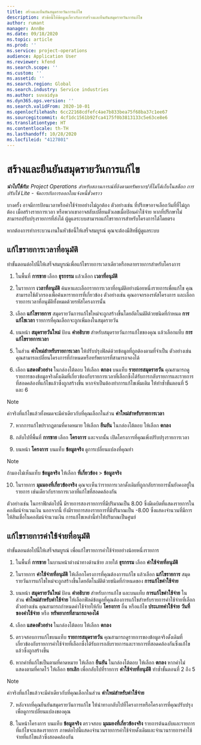 ```yaml
---
title: สร้างและยืนยันสมุดรายวันการแก้ไข
description: หัวข้อนี้ให้ข้อมูลเกี่ยวกับการสร้างและยืนยันสมุดรายวันการแก้ไข
author: rumant
manager: AnnBe
ms.date: 09/18/2020
ms.topic: article
ms.prod: ''
ms.service: project-operations
audience: Application User
ms.reviewer: kfend
ms.search.scope: ''
ms.custom: ''
ms.assetid: ''
ms.search.region: Global
ms.search.industry: Service industries
ms.author: suvaidya
ms.dyn365.ops.version: ''
ms.search.validFrom: 2020-10-01
ms.openlocfilehash: 6cc22168cdfefc4ae7b833bea75f68ba37c1ee67
ms.sourcegitcommit: 4cf1dc1561b92fca4175f0b3813133c5e63ce8e6
ms.translationtype: HT
ms.contentlocale: th-TH
ms.lasthandoff: 10/28/2020
ms.locfileid: "4127801"
---
```

# <a name="create-and-confirm-correction-journals"></a>สร้างและยืนยันสมุดรายวันการแก้ไข

_**นำไปใช้กับ:** Project Operations สำหรับสถานการณ์ที่อิงตามทรัพยากร/ที่ไม่ได้เก็บในสต็อก การปรับใช้ Lite - จัดการกับการออกใบแจ้งหนี้ชั่วคราว_

บางครั้ง อาจมีการป้อนเวลาหรือค่าใช้จ่ายอย่างไม่ถูกต้อง ตัวอย่างเช่น ที่ปรึกษาอาจเลือกวันที่ที่ไม่ถูกต้อง เมื่อสร้างรายการเวลา หรือพวกเขาอาจสลับเปลี่ยนตัวเลขเมื่อป้อนค่าใช้จ่าย หากที่ปรึกษาไม่สามารถปรับปรุงรายการที่ส่งได้ ผู้ดูแลระบบสามารถแก้ไขรายการสำหรับโครงการได้โดยตรง

หากต้องการทำกระบวนงานในหัวข้อนี้ให้เสร็จสมบูรณ์ คุณจะต้องมีสิทธิ์ผู้ดูแลระบบ

## <a name="correct-approved-time-entries"></a>แก้ไขรายการเวลาที่อนุมัติ     

ทำขั้นตอนต่อไปนี้ให้เสร็จสมบูรณ์เพื่อแก้ไขรายการเวลาเดียวหรือหลายรายการสำหรับโครงการ

1. ในพื้นที่ **การขาย** เลือก **ธุรกรรม** แล้วเลือก **เวลาที่อนุมัติ** 

2. ในรายการ **เวลาที่อนุมัติ** ค้นหาและเลือกรายการเวลาที่อนุมัติอย่างน้อยหนึ่งรายการเพื่อแก้ไข คุณสามารถใช้ตัวกรองเพื่อค้นหารายการที่เกี่ยวข้อง ตัวอย่างเช่น คุณอาจกรองรหัสโครงการ และเลือกรายการเวลาที่อนุมัติทั้งหมดด้วยรหัสโครงการนั้น

3. เลือก **แก้ไขรายการ** สมุดรายวันการแก้ไขใหม่จะถูกสร้างขึ้นโดยอัตโนมัติด้วยชนิดที่กำหนด **การแก้ไขเวลา** รายการที่คุณเลือกจะถูกเพิ่มลงในสมุดรายวัน 

4. บนหน้า **สมุดรายวันใหม่** ป้อน **คำอธิบาย** สำหรับสมุดรายวันการแก้ไขของคุณ แล้วเลือกแท็บ **การแก้ไขรายการเวลา**  

5. ในส่วน **ค่าใหม่สำหรับรายการเวลา** ให้ปรับปรุงฟิลด์ด้วยข้อมูลที่ถูกต้องตามที่จำเป็น ตัวอย่างเช่น คุณสามารถเปลี่ยนโครงการที่กำหนดหรือทรัพยากรที่สามารถจองได้

6. เลือก **แสดงตัวอย่าง** ในกล่องโต้ตอบ ให้เลือก **ตกลง** บนแท็บ **รายการสมุดรายวัน** คุณสามารถดูรายการของข้อมูลจริงดั้งเดิมที่เกี่ยวข้องกับรายการเวลาที่เลือกซึ่งได้รับการกลับรายการและรายการที่สอดคล้องที่แก้ไขแล้วซึ่งถูกสร้างขึ้น หากจำเป็นต้องทำการแก้ไขเพิ่มเติม ให้ทำซ้ำขั้นตอนที่ 5 และ 6 

> [!NOTE]
> ค่าจริงที่แก้ไขแล้วทั้งหมดจะมีค่าเดียวกับที่คุณเลือกในส่วน **ค่าใหม่สำหรับรายการเวลา**

7. หากการแก้ไขปรากฏตามที่คาดหมาย ให้เลือก **ยืนยัน** ในกล่องโต้ตอบ ให้เลือก **ตกลง**

8. กลับไปที่พื้นที่ **การขาย** เลือก **โครงการ** และจากนั้น เปิดโครงการที่คุณเพิ่งปรับปรุงรายการเวลา 

9. บนหน้า **โครงการ** บนแท็บ **ข้อมูลจริง** ดูการเปลี่ยนแปลงที่คุณทำ 

> [!NOTE]
> ถ้ามองไม่เห็นแท็บ **ข้อมูลจริง** ให้เลือก **ที่เกี่ยวข้อง** > **ข้อมูลจริง**  

10. ในรายการ **มุมมองที่เกี่ยวข้องจริง** คุณจะเห็นว่ารายการเวลาดั้งเดิมที่ถูกกลับรายการนั้นยังคงอยู่ในรายการ เช่นเดียวกับรายการเวลาที่แก้ไขที่สอดคล้องกัน 

ตัวอย่างเช่น ในกราฟิกต่อไปนี้ มีรายการสองรายการที่มีปริมาณเป็น 8.00 ซึ่งมีเดบิตที่แสดงรายการในคอลัมน์จำนวนเงิน นอกจากนี้ ยังมีรายการสองรายการที่มีปริมาณเป็น -8.00 ซึ่งแสดงจำนวนที่มีการให้สินเชื่อในคอลัมน์จำนวนเงิน การแก้ไขเหล่านี้ทำให้ปริมาณเป็นศูนย์

 
## <a name="correct-approved-expense-entries"></a>แก้ไขรายการค่าใช้จ่ายที่อนุมัติ

ทำขั้นตอนต่อไปนี้ให้เสร็จสมบูรณ์ เพื่อแก้ไขรายการค่าใช้จ่ายอย่างน้อยหนึ่งรายการ 

1. ในพื้นที่ **การขาย** ในบานหน้าต่างนำทางด้านซ้าย ภายใต้ **ธุรกรรม** เลือก **ค่าใช้จ่ายที่อนุมัติ**

2. ในรายการ **ค่าใช้จ่ายที่อนุมัติ** ให้เลือกโครงการที่คุณต้องการแก้ไข แล้วเลือก **แก้ไขรายการ** สมุดรายวันการแก้ไขใหม่จะถูกสร้างขึ้นโดยอัตโนมัติด้วยชนิดที่กำหนดของ **การแก้ไขค่าใช้จ่าย** 

3. บนหน้า **สมุดรายวันใหม่** ป้อน **คำอธิบาย** สำหรับการแก้ไข และบนแท็บ **การแก้ไขค่าใช้จ่าย** ในส่วน **ค่าใหม่สำหรับค่าใช้จ่าย** ให้เลือกฟิลด์ข้อมูลที่คุณต้องการแก้ไขสำหรับรายการค่าใช้จ่ายที่เลือก ตัวอย่างเช่น คุณสามารถกำหนดค่าใช้จ่ายให้กับ **โครงการ** อื่น หรือแก้ไข **ประเภทค่าใช้จ่าย** **วันที่ของค่าใช้จ่าย** หรือ **ทรัพยากรที่สามารถจองได้**

4. เลือก **แสดงตัวอย่าง** ในกล่องโต้ตอบ ให้เลือก **ตกลง** 

5. ตรวจสอบการแก้ไขบนแท็บ **รายการสมุดรายวัน** คุณสามารถดูรายการของข้อมูลจริงดั้งเดิมที่เกี่ยวข้องกับรายการค่าใช้จ่ายที่เลือกซึ่งได้รับการกลับรายการและรายการที่สอดคล้องกันซึ่งแก้ไขแล้วซึ่งถูกสร้างขึ้น

6. หากค่าที่แก้ไขเป็นตามที่คาดหมาย ให้เลือก **ยืนยัน** ในกล่องโต้ตอบ ให้เลือก **ตกลง** หากค่าไม่แสดงตามที่คาดไว้ ให้เลือก **ยกเลิก** เพื่อกลับไปที่รายการ **ค่าใช้จ่ายที่อนุมัติ** ทำซ้ำขั้นตอนที่ 2 ถึง 5 

> [!NOTE]
> ค่าจริงที่แก้ไขแล้วจะมีค่าเดียวกับที่คุณเลือกในส่วน **ค่าใหม่สำหรับค่าใช้จ่าย**

7. หลังจากที่คุณยืนยันสมุดรายวันการแก้ไข ให้นำทางกลับไปที่โครงการหรือโครงการที่คุณปรับปรุง เพื่อดูการเปลี่ยนแปลงของคุณ  

8. ในหน้าโครงการ บนแท็บ **ข้อมูลจริง** ตรวจสอบ **มุมมองที่เกี่ยวข้องจริง** รายการต้นฉบับและรายการที่แก้ไขจะแสดงรายการ ภาพต่อไปนี้แสดงจำนวนรายการค่าใช้จ่ายดั้งเดิมและจำนวนรายการค่าใช้จ่ายที่แก้ไขแล้วซึ่งสอดคล้องกัน 


